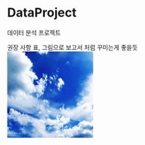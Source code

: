 # DataProject
데이터 분석 프로젝트

권장 사항
표, 그림으로 보고서 처럼 꾸미는게 좋을듯
<img src='picture/캡처.PNG' width=199 height=200></img>
